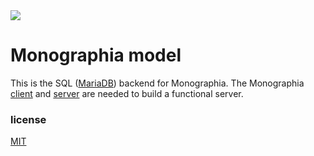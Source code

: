 <img src="./monographia-banner.svg">

# Monographia model


This is the SQL ([MariaDB](https://mariadb.org/)) backend for Monographia. The Monographia [client](https://github.com/dpl10/monographia-client) and [server](https://github.com/dpl10/monographia-server) are needed to build a functional server.

### license
[MIT](https://github.com/dpl10/monographia-model/blob/master/LICENSE)
